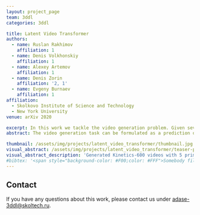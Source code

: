 ```yaml
---
layout: project_page
team: 3ddl
categories: 3ddl

title: Latent Video Transformer
authors:
  - name: Ruslan Rakhimov
    affiliation: 1
  - name: Denis Volkhonskiy
    affiliation: 1
  - name: Alexey Artemov
    affiliation: 1
  - name: Denis Zorin
    affiliation: '2, 1'
  - name: Evgeny Burnaev
    affiliation: 1
affiliation:
  - Skolkovo Institute of Science and Technology
  - New York University
venue: arXiv 2020

excerpt: In this work we tackle the video generation problem. Given several first frames, we predict the continuation of a video.
abstract: The video generation task can be formulated as a prediction of future video frames given some past frames. Recent generative models for videos face the problem of high computational requirements. Some models require up to $512$ Tensor Processing Units for parallel training. In this work, we address this problem via modeling the dynamics in a latent space. After the transformation of frames into the latent space, our model predicts latent representation for the next frames in an autoregressive manner. We demonstrate the performance of our approach on BAIR Robot Pushing and Kinetics-600 datasets. The approach tends to reduce requirements to 8 Graphical Processing Units for training the models while maintaining comparable generation quality.

thumbnail: /assets/img/projects/latent_video_transformer/thumbnail.jpg
visual_abstract: /assets/img/projects/latent_video_transformer/teaser-pic.jpg
visual_abstract_description: 'Generated Kinetics-600 videos with 5 priming frames.'
#bibtex: '<span style="background-color: #F00;color: #FFF">Somebody fill this with bibtex when it is published'
---
```

## Contact
If you have any questions about this work, please contact us under [adase-3ddl@skoltech.ru](mailto:adase-3ddl@skoltech.ru).
